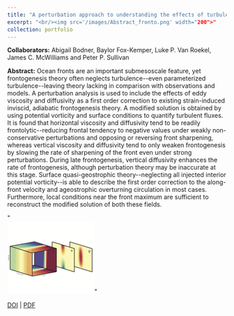 ```yaml
---
title: "A perturbation approach to understanding the effects of turbulence on frontogenesis"
excerpt: "<br/><img src='/images/Abstract_fronto.png' width="200">"
collection: portfolio
---
```


**Collaborators:** Abigail Bodner, Baylor Fox-Kemper, Luke P. Van Roekel, James C. McWilliams and Peter P. Sullivan

**Abstract:** Ocean fronts are an important submesoscale feature, yet frontogenesis theory often neglects turbulence--even parameterized turbulence--leaving theory lacking in comparison with observations and models. A perturbation analysis is used to include the effects of eddy viscosity and diffusivity as a first order correction to existing strain-induced inviscid, adiabatic frontogenesis theory. A modified solution is obtained by using potential vorticity and surface conditions to quantify turbulent fluxes. It is found that horizontal viscosity and diffusivity tend to be readily frontolytic--reducing frontal tendency to negative values under weakly non-conservative perturbations and opposing or reversing front sharpening, whereas vertical viscosity and diffusivity tend to only weaken frontogenesis by slowing the rate of sharpening of the front even under strong perturbations. During late frontogenesis, vertical diffusivity enhances the rate of frontogenesis, although perturbation theory may be inaccurate at this stage. Surface quasi-geostrophic theory--neglecting all injected interior potential vorticity--is able to describe the first order correction to the along-front velocity and ageostrophic overturning circulation in most cases. Furthermore, local conditions near the front maximum are sufficient to reconstruct the modified solution of both these fields. 


"<br/><img src='/images/Abstract_fronto.png' width="200">"


[DOI](https://doi.org/10.1017/jfm.2019.804) | [PDF](https://doi.org/10.1017/jfm.2019.804) 
